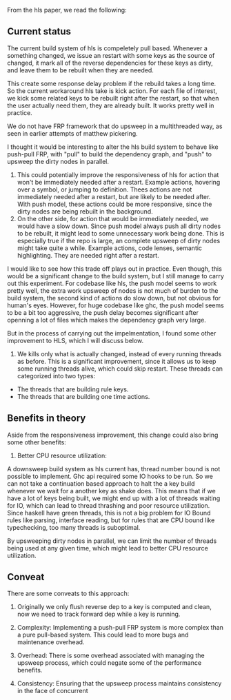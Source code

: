 From the hls paper, we read the following:

## Current status

The current build system of hls is compeletely pull based. Whenever a something changed, we issue an restart with some keys as the source of changed, it mark all of the reverse dependencies for these keys as dirty, and leave them to be rebuilt when they are needed.

This create some response delay problem if the rebuild takes a long time. So the current workaround hls take is kick action. For each file of interest, we kick some related keys to be rebuilt right after the restart, so that when the user actually need them, they are already built. It works pretty well in practice.

We do not have FRP framework that do upsweep in a multithreaded way, as seen in earlier attempts of matthew pickering.

I thought it would be interesting to alter the hls build system to behave like push-pull FRP, with "pull" to build the dependency graph, and "push" to upsweep the dirty nodes in parallel.

1. This could potentially improve the responsiveness of hls for action that won't be immediately needed after a restart. Example actions, hovering over a symbol, or jumping to definition. Thees actions are not immediately needed after a restart, but are likely to be needed after. With push model, these actions could be more responsive, since the dirty nodes are being rebuilt in the background.
2. On the other side, for action that would be immediately needed, we would have a slow down. Since push model always push all dirty nodes to be rebuilt, it might lead to some unnecessary work being done. This is especially true if the repo is large, an complete upsweep of dirty nodes might take quite a while. Example actions, code lenses, semantic highlighting. They are needed right after a restart.

I would like to see how this trade off plays out in practice. Even though, this would be a significant change to the build system, but I still manage to carry out this experiment. For codebase like hls, the push model seems to work pretty well, the extra work upsweep of nodes is not much of burden to the build system, the second kind of actions do slow down, but not obvious for human's eyes. However, for huge codebase like ghc, the push model seems to be a bit too aggressive, the push delay becomes significant after openning a lot of files which makes the dependency graph very large.

But in the process of carrying out the impelmentation, I found some other improvement to HLS, which I will discuss below.

1. We kills only what is actually changed, instead of every running threads as before. This is a significant improvement, since it allows us to keep some running threads alive, which could skip restart. These threads can categorized into two types:

* The threads that are building rule keys.
* The threads that are building one time actions.

## Benefits in theory

Aside from the responsiveness improvement, this change could also bring some other benefits:

1. Better CPU resource utilization:

  A downsweep build system as hls current has, thread number bound is not possible to implement. Ghc api required some IO hooks to be run. So we can not take a continuation based approach to halt the a key build whenever we wait for a another key as shake does. This means that if we have a lot of keys being built, we might end up with a lot of threads waiting for IO, which can lead to thread thrashing and poor resource utilization. Since haskell have green threads, this is not a big problem for IO Bound rules like parsing, interface reading, but for rules that are CPU bound like typechecking, too many threads is suboptimal.

  By upsweeping dirty nodes in parallel, we can limit the number of threads being used at any given time, which might lead to better CPU resource utilization.

## Conveat

There are some conveats to this approach:

1. Originally we only flush reverse dep to a key is computed and clean, now we need to track forward dep while a key is running.

1. Complexity: Implementing a push-pull FRP system is more complex than a pure pull-based system. This could lead to more bugs and maintenance overhead.
2. Overhead: There is some overhead associated with managing the upsweep process, which could negate some of the performance benefits.
3. Consistency: Ensuring that the upsweep process maintains consistency in the face of concurrent
